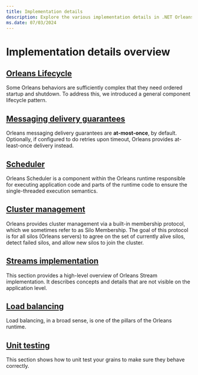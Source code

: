 ```yaml
---
title: Implementation details
description: Explore the various implementation details in .NET Orleans.
ms.date: 07/03/2024
---
```


# Implementation details overview

## [Orleans Lifecycle](orleans-lifecycle.md)

Some Orleans behaviors are sufficiently complex that they need ordered startup and shutdown.
To address this, we introduced a general component lifecycle pattern.

## [Messaging delivery guarantees](messaging-delivery-guarantees.md)

Orleans messaging delivery guarantees are **at-most-once**, by default.
Optionally, if configured to do retries upon timeout, Orleans provides at-least-once delivery instead.

## [Scheduler](scheduler.md)

Orleans Scheduler is a component within the Orleans runtime responsible for executing application code and parts of the runtime code to ensure the single-threaded execution semantics.

## [Cluster management](cluster-management.md)

Orleans provides cluster management via a built-in membership protocol, which we sometimes refer to as Silo Membership.
The goal of this protocol is for all silos (Orleans servers) to agree on the set of currently alive silos, detect failed silos, and allow new silos to join the cluster.

## [Streams implementation](streams-implementation/index.md)

This section provides a high-level overview of Orleans Stream implementation.
It describes concepts and details that are not visible on the application level.

## [Load balancing](load-balancing.md)

Load balancing, in a broad sense, is one of the pillars of the Orleans runtime.

## [Unit testing](testing.md)

This section shows how to unit test your grains to make sure they behave correctly.
